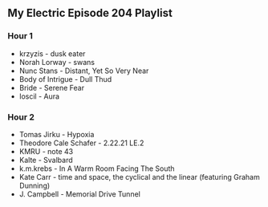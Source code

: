 ## My Electric Episode 204 Playlist

### Hour 1
* krzyzis - dusk eater
* Norah Lorway - swans
* Nunc Stans - Distant, Yet So Very Near
* Body of Intrigue - Dull Thud
* Bride - Serene Fear
* loscil - Aura

### Hour 2
* Tomas Jirku - Hypoxia
* Theodore Cale Schafer - 2.22.21 LE.2
* KMRU - note 43
* Kalte - Svalbard
* k.m.krebs - In A Warm Room Facing The South
* Kate Carr - time and space, the cyclical and the linear (featuring Graham Dunning)
* J. Campbell - Memorial Drive Tunnel
